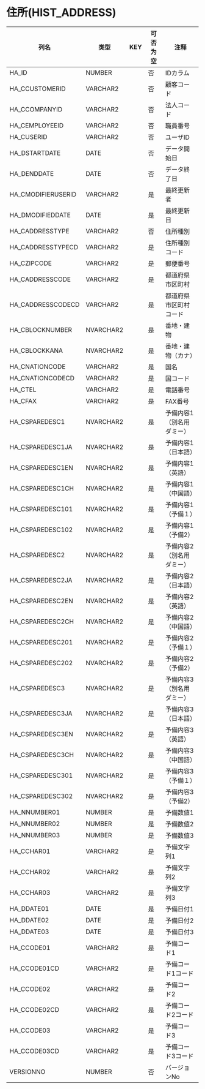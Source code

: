 # 住所(HIST_ADDRESS)
| 列名   | 类型   | KEY  | 可否为空 | 注释   |
| ---- | ---- | ---- | ---- | ---- |
|HA_ID|NUMBER||否|IDカラム|
|HA_CCUSTOMERID|VARCHAR2||否|顧客コード|
|HA_CCOMPANYID|VARCHAR2||否|法人コード|
|HA_CEMPLOYEEID|VARCHAR2||否|職員番号|
|HA_CUSERID|VARCHAR2||否|ユーザID|
|HA_DSTARTDATE|DATE||否|データ開始日|
|HA_DENDDATE|DATE||否|データ終了日|
|HA_CMODIFIERUSERID|VARCHAR2||是|最終更新者|
|HA_DMODIFIEDDATE|DATE||是|最終更新日|
|HA_CADDRESSTYPE|VARCHAR2||否|住所種別|
|HA_CADDRESSTYPECD|VARCHAR2||是|住所種別コード|
|HA_CZIPCODE|VARCHAR2||是|郵便番号|
|HA_CADDRESSCODE|VARCHAR2||是|都道府県市区町村|
|HA_CADDRESSCODECD|VARCHAR2||是|都道府県市区町村コード|
|HA_CBLOCKNUMBER|NVARCHAR2||是|番地・建物|
|HA_CBLOCKKANA|NVARCHAR2||是|番地・建物（カナ）|
|HA_CNATIONCODE|VARCHAR2||是|国名|
|HA_CNATIONCODECD|VARCHAR2||是|国コード|
|HA_CTEL|VARCHAR2||是|電話番号|
|HA_CFAX|VARCHAR2||是|FAX番号|
|HA_CSPAREDESC1|NVARCHAR2||是|予備内容1（別名用ダミー）|
|HA_CSPAREDESC1JA|NVARCHAR2||是|予備内容1（日本語）|
|HA_CSPAREDESC1EN|NVARCHAR2||是|予備内容1（英語）|
|HA_CSPAREDESC1CH|NVARCHAR2||是|予備内容1（中国語）|
|HA_CSPAREDESC101|NVARCHAR2||是|予備内容1（予備１）|
|HA_CSPAREDESC102|NVARCHAR2||是|予備内容1（予備2）|
|HA_CSPAREDESC2|NVARCHAR2||是|予備内容2（別名用ダミー）|
|HA_CSPAREDESC2JA|NVARCHAR2||是|予備内容2（日本語）|
|HA_CSPAREDESC2EN|NVARCHAR2||是|予備内容2（英語）|
|HA_CSPAREDESC2CH|NVARCHAR2||是|予備内容2（中国語）|
|HA_CSPAREDESC201|NVARCHAR2||是|予備内容2（予備１）|
|HA_CSPAREDESC202|NVARCHAR2||是|予備内容2（予備2）|
|HA_CSPAREDESC3|NVARCHAR2||是|予備内容3（別名用ダミー）|
|HA_CSPAREDESC3JA|NVARCHAR2||是|予備内容3（日本語）|
|HA_CSPAREDESC3EN|NVARCHAR2||是|予備内容3（英語）|
|HA_CSPAREDESC3CH|NVARCHAR2||是|予備内容3（中国語）|
|HA_CSPAREDESC301|NVARCHAR2||是|予備内容3（予備１）|
|HA_CSPAREDESC302|NVARCHAR2||是|予備内容3（予備2）|
|HA_NNUMBER01|NUMBER||是|予備数値1|
|HA_NNUMBER02|NUMBER||是|予備数値2|
|HA_NNUMBER03|NUMBER||是|予備数値3|
|HA_CCHAR01|VARCHAR2||是|予備文字列1|
|HA_CCHAR02|VARCHAR2||是|予備文字列2|
|HA_CCHAR03|VARCHAR2||是|予備文字列3|
|HA_DDATE01|DATE||是|予備日付1|
|HA_DDATE02|DATE||是|予備日付2|
|HA_DDATE03|DATE||是|予備日付3|
|HA_CCODE01|VARCHAR2||是|予備コード1|
|HA_CCODE01CD|VARCHAR2||是|予備コード1コード|
|HA_CCODE02|VARCHAR2||是|予備コード2|
|HA_CCODE02CD|VARCHAR2||是|予備コード2コード|
|HA_CCODE03|VARCHAR2||是|予備コード3|
|HA_CCODE03CD|VARCHAR2||是|予備コード3コード|
|VERSIONNO|NUMBER||否|バージョンNo|
